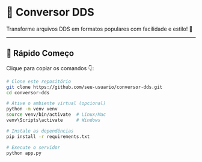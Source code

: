 # 🎨 Conversor DDS

Transforme arquivos DDS em formatos populares com facilidade e estilo! 🚀

---

## 🚀 **Rápido Começo**

Clique para copiar os comandos 👇:  

```bash
# Clone este repositório
git clone https://github.com/seu-usuario/conversor-dds.git
cd conversor-dds

# Ative o ambiente virtual (opcional)
python -m venv venv
source venv/bin/activate  # Linux/Mac
venv\Scripts\activate     # Windows

# Instale as dependências
pip install -r requirements.txt

# Execute o servidor
python app.py
